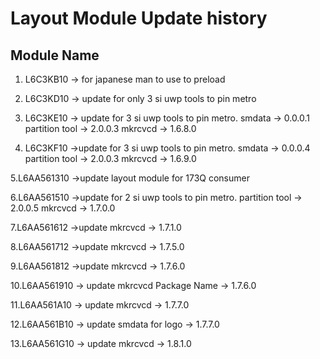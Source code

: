 # Layout Module Update history
## Module Name
1. L6C3KB10
	-> for japanese man to use to preload
2. L6C3KD10
	-> update for only 3 si uwp tools to pin metro
	
3. L6C3KE10
	-> update for 3 si uwp tools to pin metro.
		smdata -> 0.0.0.1
		partition tool -> 2.0.0.3
		mkrcvcd -> 1.6.8.0

4. L6C3KF10
	->update for 3 si uwp tools to pin metro.
		smdata -> 0.0.0.4
		partition tool -> 2.0.0.3
		mkrcvcd -> 1.6.9.0

5.L6AA561310
	->update layout module for 173Q consumer

6.L6AA561510
	->update for 2 si uwp tools to pin metro.
		partition tool -> 2.0.0.5
		mkrcvcd -> 1.7.0.0

7.L6AA561612
	->update mkrcvcd -> 1.7.1.0

8.L6AA561712
	->update mkrcvcd -> 1.7.5.0

9.L6AA561812
	->update mkrcvcd -> 1.7.6.0

10.L6AA561910
	-> update mkrcvcd Package Name -> 1.7.6.0

11.L6AA561A10
	-> update mkrcvcd -> 1.7.7.0

12.L6AA561B10
	-> update smdata for logo -> 1.7.7.0

13.L6AA561G10
	-> update mkrcvcd -> 1.8.1.0